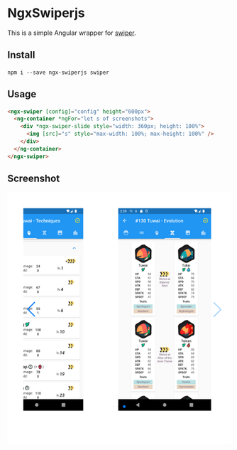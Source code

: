 # NgxSwiperjs

This is a simple Angular wrapper for [swiper](https://swiperjs.com/element).

## Install

```shell
npm i --save ngx-swiperjs swiper
```

## Usage

```html
<ngx-swiper [config]="config" height="600px">
  <ng-container *ngFor="let s of screenshots">
    <div *ngx-swiper-slide style="width: 360px; height: 100%">
      <img [src]="s" style="max-width: 100%; max-height: 100%" />
    </div>
  </ng-container>
</ngx-swiper>
```

## Screenshot

![screnshot](https://raw.githubusercontent.com/wikylyu-xyz/ngx-swiperjs/master/screenshot/screenshot1.png)

